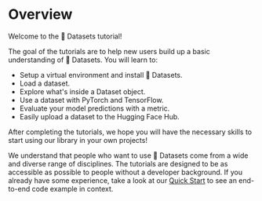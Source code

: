 # Overview

Welcome to the 🤗 Datasets tutorial!

The goal of the tutorials are to help new users build up a basic understanding of 🤗 Datasets. You will learn to:

* Setup a virtual environment and install 🤗 Datasets.
* Load a dataset.
* Explore what's inside a Dataset object.
* Use a dataset with PyTorch and TensorFlow.
* Evaluate your model predictions with a metric.
* Easily upload a dataset to the Hugging Face Hub.

After completing the tutorials, we hope you will have the necessary skills to start using our library in your own projects!

We understand that people who want to use 🤗 Datasets come from a wide and diverse range of disciplines. The tutorials are designed to be as accessible as possible to people without a developer background. If you already have some experience, take a look at our [Quick Start](../quickstart.rst) to see an end-to-end code example in context.